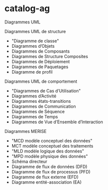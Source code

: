 # catalog-ag

Diagrammes UML

Diagrammes UML de structure

- "Diagramme de classe"
- Diagrammes d’Objets
- Diagrammes de Composants
- Diagrammes de Structure Composites
- Diagrammes de Déploiement
- Diagrammes de Paquetages
- Diagramme de profil

Diagrammes UML de comportement

- "Diagrammes de Cas d’Utilisation"
- Diagrammes d’Activité
- Diagrammes états-transitions
- Diagrammes de Communication
- Diagrammes de Séquence
- Diagrammes de Temps
- Diagrammes de Vue d’Ensemble d’Interaction


Diagrammes MERISE

- "MCD modèle conceptuel des données"
- MCT modèle conceptuel des traitements
- "MLD modèle logique des données"
- "MPD modèle physique des données"
- Schéma directeur
- Diagramme de flux de données (DFD)
- Diagramme de flux de processus (PFD)
- Diagramme de flux externe (EFD)
- Diagramme entité-association (EA) 
